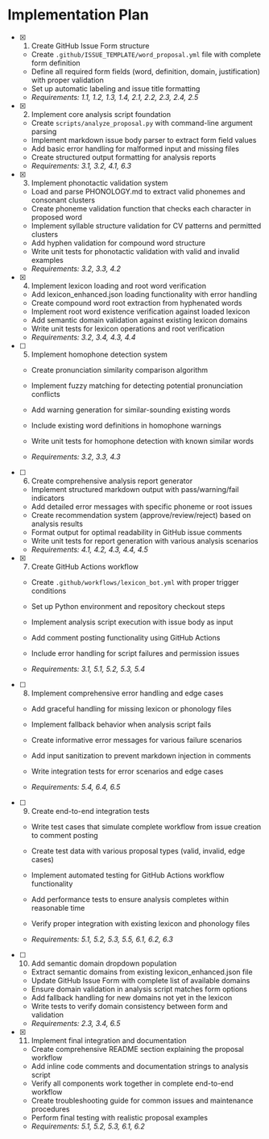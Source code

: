 # Implementation Plan

- [x] 1. Create GitHub Issue Form structure


  - Create `.github/ISSUE_TEMPLATE/word_proposal.yml` file with complete form definition
  - Define all required form fields (word, definition, domain, justification) with proper validation
  - Set up automatic labeling and issue title formatting
  - _Requirements: 1.1, 1.2, 1.3, 1.4, 2.1, 2.2, 2.3, 2.4, 2.5_

- [x] 2. Implement core analysis script foundation


  - Create `scripts/analyze_proposal.py` with command-line argument parsing
  - Implement markdown issue body parser to extract form field values
  - Add basic error handling for malformed input and missing files
  - Create structured output formatting for analysis reports
  - _Requirements: 3.1, 3.2, 4.1, 6.3_

- [x] 3. Implement phonotactic validation system




  - Load and parse PHONOLOGY.md to extract valid phonemes and consonant clusters
  - Create phoneme validation function that checks each character in proposed word
  - Implement syllable structure validation for CV patterns and permitted clusters
  - Add hyphen validation for compound word structure
  - Write unit tests for phonotactic validation with valid and invalid examples
  - _Requirements: 3.2, 3.3, 4.2_

- [x] 4. Implement lexicon loading and root word verification


  - Add lexicon_enhanced.json loading functionality with error handling
  - Create compound word root extraction from hyphenated words
  - Implement root word existence verification against loaded lexicon
  - Add semantic domain validation against existing lexicon domains
  - Write unit tests for lexicon operations and root verification
  - _Requirements: 3.2, 3.4, 4.3, 4.4_




- [ ] 5. Implement homophone detection system



  - Create pronunciation similarity comparison algorithm
  - Implement fuzzy matching for detecting potential pronunciation conflicts
  - Add warning generation for similar-sounding existing words
  - Include existing word definitions in homophone warnings



  - Write unit tests for homophone detection with known similar words
  - _Requirements: 3.2, 3.3, 4.3_

- [ ] 6. Create comprehensive analysis report generator
  - Implement structured markdown output with pass/warning/fail indicators
  - Add detailed error messages with specific phoneme or root issues
  - Create recommendation system (approve/review/reject) based on analysis results
  - Format output for optimal readability in GitHub issue comments
  - Write unit tests for report generation with various analysis scenarios
  - _Requirements: 4.1, 4.2, 4.3, 4.4, 4.5_

- [x] 7. Create GitHub Actions workflow






  - Create `.github/workflows/lexicon_bot.yml` with proper trigger conditions



  - Set up Python environment and repository checkout steps
  - Implement analysis script execution with issue body as input
  - Add comment posting functionality using GitHub Actions
  - Include error handling for script failures and permission issues
  - _Requirements: 3.1, 5.1, 5.2, 5.3, 5.4_




- [ ] 8. Implement comprehensive error handling and edge cases
  - Add graceful handling for missing lexicon or phonology files
  - Implement fallback behavior when analysis script fails
  - Create informative error messages for various failure scenarios

  - Add input sanitization to prevent markdown injection in comments
  - Write integration tests for error scenarios and edge cases
  - _Requirements: 5.4, 6.4, 6.5_

- [ ] 9. Create end-to-end integration tests
  - Write test cases that simulate complete workflow from issue creation to comment posting
  - Create test data with various proposal types (valid, invalid, edge cases)
  - Implement automated testing for GitHub Actions workflow functionality

  - Add performance tests to ensure analysis completes within reasonable time
  - Verify proper integration with existing lexicon and phonology files
  - _Requirements: 5.1, 5.2, 5.3, 5.5, 6.1, 6.2, 6.3_

- [ ] 10. Add semantic domain dropdown population
  - Extract semantic domains from existing lexicon_enhanced.json file
  - Update GitHub Issue Form with complete list of available domains
  - Ensure domain validation in analysis script matches form options
  - Add fallback handling for new domains not yet in the lexicon
  - Write tests to verify domain consistency between form and validation
  - _Requirements: 2.3, 3.4, 6.5_

- [x] 11. Implement final integration and documentation




  - Create comprehensive README section explaining the proposal workflow
  - Add inline code comments and documentation strings to analysis script
  - Verify all components work together in complete end-to-end workflow
  - Create troubleshooting guide for common issues and maintenance procedures
  - Perform final testing with realistic proposal examples
  - _Requirements: 5.1, 5.2, 5.3, 6.1, 6.2_